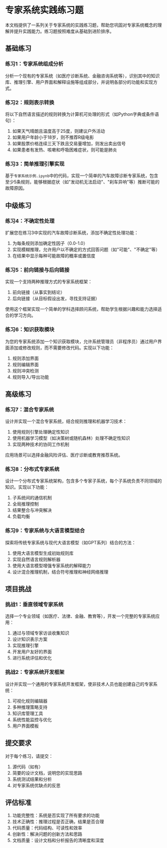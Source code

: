 # 专家系统实践练习题

本文档提供了一系列关于专家系统的实践练习题，帮助您巩固对专家系统概念的理解并提升实践能力。练习题按照难度从基础到进阶排序。

## 基础练习

### 练习1：专家系统组成分析
分析一个现有的专家系统（如医疗诊断系统、金融咨询系统等），识别其中的知识库、推理引擎、用户界面和解释设施等组成部分，并说明各部分的功能和实现方式。

### 练习2：规则表示转换
将以下自然语言描述的规则转换为计算机可处理的形式（如Python字典或条件语句）：
1. 如果天气晴朗且温度高于25度，则建议户外活动
2. 如果用户年龄小于18岁，则不推荐R级电影
3. 如果股票价格连续三天下跌且交易量增加，则发出卖出信号
4. 如果患者有发热、咳嗽和呼吸困难症状，则可能是肺炎

### 练习3：简单推理引擎实现
基于`专家系统示例.ipynb`中的代码，实现一个简单的汽车故障诊断专家系统，包含至少5条规则，能够根据症状（如"发动机无法启动"、"刹车异响"等）推断可能的故障原因。

## 中级练习

### 练习4：不确定性处理
扩展您在练习3中实现的汽车故障诊断系统，添加不确定性处理功能：
1. 为每条规则添加确定性因子（0.0-1.0）
2. 实现模糊推理，允许用户以不确定的方式回答问题（如"可能"、"不确定"等）
3. 在结果中显示每种可能故障的概率或置信度

### 练习5：前向链接与后向链接
实现一个支持两种推理方式的专家系统框架：
1. 前向链接（从事实到结论）
2. 后向链接（从目标假设出发，寻找支持证据）

使用这个框架实现一个简单的学科选择顾问系统，帮助学生根据兴趣和能力选择适合的学习方向。

### 练习6：知识获取模块
为您的专家系统添加一个知识获取模块，允许系统管理员（非程序员）通过用户界面添加或修改规则，而不需要修改代码。实现以下功能：
1. 规则添加界面
2. 规则编辑界面
3. 规则冲突检测
4. 规则导入/导出功能

## 高级练习

### 练习7：混合专家系统
设计并实现一个混合专家系统，结合规则推理和机器学习技术：
1. 使用规则引擎处理确定性知识
2. 使用机器学习模型（如决策树或随机森林）处理不确定性知识
3. 实现两种技术的协同工作机制

应用场景可以选择金融风险评估、医疗诊断或教育推荐系统。

### 练习8：分布式专家系统
设计一个分布式专家系统架构，包含多个专家子系统，每个子系统负责不同领域的知识。实现以下功能：
1. 子系统间的通信机制
2. 全局推理控制
3. 结果整合与冲突解决
4. 负载均衡

### 练习9：专家系统与大语言模型结合
探索将传统专家系统与现代大语言模型（如GPT系列）结合的方法：
1. 使用大语言模型生成初始规则库
2. 实现自然语言规则解析器
3. 使用大语言模型增强专家系统的解释能力
4. 设计混合推理机制，结合符号推理和神经网络推理

## 项目挑战

### 挑战1：垂直领域专家系统
选择一个专业领域（如医疗、法律、金融、教育等），开发一个完整的专家系统应用：
1. 通过与领域专家访谈收集知识
2. 设计知识表示方案
3. 实现推理引擎
4. 开发用户友好的界面
5. 进行系统评估和优化

### 挑战2：专家系统开发框架
设计并实现一个通用的专家系统开发框架，使非技术人员也能创建自己的专家系统：
1. 可视化规则编辑器
2. 多种推理策略支持
3. 知识库管理工具
4. 系统性能监控与优化
5. 用户界面模板

## 提交要求

对于每个练习，请提交：
1. 源代码（如有）
2. 简要的设计文档，说明您的实现思路
3. 系统测试结果和分析
4. 对专家系统优缺点的反思

## 评估标准

1. 功能完整性：系统是否实现了所有要求的功能
2. 技术正确性：推理过程是否正确，结果是否合理
3. 代码质量：代码结构、可读性和效率
4. 创新性：解决问题的创新方法和思路
5. 文档质量：设计文档和分析报告的清晰度和深度 